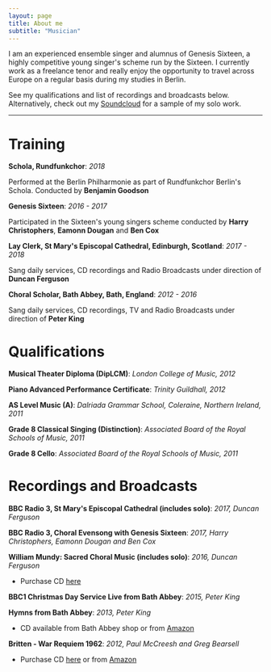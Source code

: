```yaml
---
layout: page
title: About me
subtitle: "Musician"
---
```

I am an experienced ensemble singer and alumnus of Genesis Sixteen, a highly competitive young singer's scheme run by the Sixteen. I currently work as a freelance tenor and really enjoy the opportunity to travel across Europe on a regular basis during my studies in Berlin. 

See my qualifications and list of recordings and broadcasts below. Alternatively, check out my [Soundcloud](https://soundcloud.com/grahamcoopertenor) for a sample of my solo work.

---

Training
======================
**Schola, Rundfunkchor**: *2018*

Performed at the Berlin Philharmonie as part of Rundfunkchor Berlin's Schola. Conducted by **Benjamin Goodson**

**Genesis Sixteen**: *2016 - 2017*

Participated in the Sixteen's young singers scheme conducted by **Harry Christophers**, **Eamonn Dougan** and **Ben Cox**

**Lay Clerk, St Mary's Episcopal Cathedral, Edinburgh, Scotland**: *2017 - 2018*

Sang daily services, CD recordings and Radio Broadcasts under direction of **Duncan Ferguson**

**Choral Scholar, Bath Abbey, Bath, England**: *2012 - 2016*

Sang daily services, CD recordings, TV and Radio Broadcasts under direction of **Peter King**

Qualifications
==============
**Musical Theater Diploma (DipLCM)**: *London College of Music, 2012*

**Piano Advanced Performance Certificate**: *Trinity Guildhall, 2012*

**AS Level Music (A)**: *Dalriada Grammar School, Coleraine, Northern Ireland, 2011*

**Grade 8 Classical Singing (Distinction)**: *Associated Board of the Royal Schools of Music, 2011*

**Grade 8 Cello**: *Associated Board of the Royal Schools of Music, 2011*

Recordings and Broadcasts
=========================
**BBC Radio 3, St Mary's Episcopal Cathedral (includes solo)**: *2017, Duncan Ferguson*

**BBC Radio 3, Choral Evensong with Genesis Sixteen**: *2017, Harry Christophers, Eamonn Dougan and Ben Cox*

**William Mundy: Sacred Choral Music (includes solo)**: *2016, Duncan Ferguson*

* Purchase CD [here](https://www.prestoclassical.co.uk/classical/products/8438820--william-mundy-sacred-choral-music#reviews)

**BBC1 Christmas Day Service Live from Bath Abbey**: *2015, Peter King*

**Hymns from Bath Abbey**: *2013, Peter King*

* CD available from Bath Abbey shop or from [Amazon](https://www.amazon.co.uk/Hymns-Bath-Abbey-Choir/dp/B00T9LQDD4)

**Britten - War Requiem 1962**: *2012, Paul McCreesh and Greg Bearsell*

* Purchase CD [here](https://www.chandos.net/products/catalogue/SIG%20340) or from [Amazon](https://www.amazon.de/Britten-War-Requiem-Mccreesh/dp/B00ECAAIX8)
